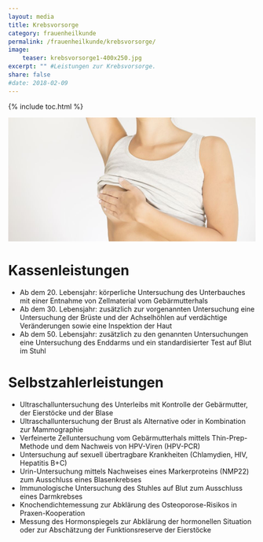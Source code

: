 ```yaml
---
layout: media
title: Krebsvorsorge
category: frauenheilkunde
permalink: /frauenheilkunde/krebsvorsorge/
image: 
    teaser: krebsvorsorge1-400x250.jpg
excerpt: "" #Leistungen zur Krebsvorsorge.
share: false
#date: 2018-02-09
---
```

{% include toc.html %}

![Krebsvorsorge](/images/krebsvorsorge-900x450.jpg)

# Kassenleistungen

* Ab dem 20. Lebensjahr: körperliche Untersuchung des Unterbauches mit einer Entnahme von Zellmaterial vom Gebärmutterhals
* Ab dem 30. Lebensjahr: zusätzlich zur vorgenannten Untersuchung eine Untersuchung der Brüste und der Achselhöhlen auf verdächtige Veränderungen sowie eine Inspektion der Haut
* Ab dem 50. Lebensjahr: zusätzlich zu den genannten Untersuchungen eine Untersuchung des Enddarms und ein standardisierter Test auf Blut im Stuhl

# Selbstzahlerleistungen

* Ultraschalluntersuchung des Unterleibs mit Kontrolle der Gebärmutter, der Eierstöcke und der Blase
* Ultraschalluntersuchung der Brust als Alternative oder in Kombination zur Mammographie
* Verfeinerte Zelluntersuchung vom Gebärmutterhals mittels Thin-Prep-Methode und dem Nachweis von HPV-Viren (HPV-PCR)
* Untersuchung auf sexuell übertragbare Krankheiten (Chlamydien, HIV, Hepatitis B+C)
* Urin-Untersuchung mittels Nachweises eines Markerproteins (NMP22) zum Ausschluss eines Blasenkrebses
* Immunologische Untersuchung des Stuhles auf Blut zum Ausschluss eines Darmkrebses
* Knochendichtemessung zur Abklärung des Osteoporose-Risikos in Praxen-Kooperation 
* Messung des Hormonspiegels zur Abklärung der hormonellen Situation oder zur Abschätzung der Funktionsreserve der Eierstöcke